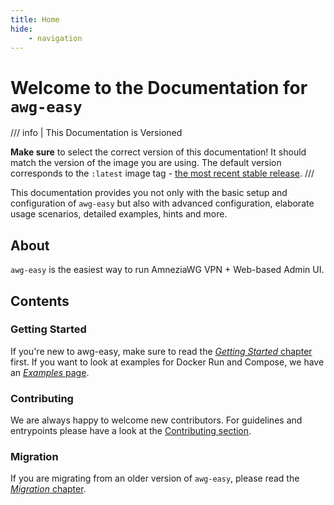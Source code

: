 ```yaml
---
title: Home
hide:
    - navigation
---
```


# Welcome to the Documentation for `awg-easy`

/// info | This Documentation is Versioned

**Make sure** to select the correct version of this documentation! It should match the version of the image you are using. The default version corresponds to the `:latest` image tag - [the most recent stable release][docs-tagging].
///

This documentation provides you not only with the basic setup and configuration of `awg-easy` but also with advanced configuration, elaborate usage scenarios, detailed examples, hints and more.

[docs-tagging]: ./getting-started.md#tagging-convention

## About

`awg-easy` is the easiest way to run AmneziaWG VPN + Web-based Admin UI.

## Contents

### Getting Started

If you're new to awg-easy, make sure to read the [_Getting Started_ chapter][docs-getting-started] first. If you want to look at examples for Docker Run and Compose, we have an [_Examples_ page][docs-examples].

[docs-getting-started]: ./getting-started.md
[docs-examples]: ./examples/tutorials/basic-installation.md

### Contributing

We are always happy to welcome new contributors. For guidelines and entrypoints please have a look at the [Contributing section][docs-contributing].

[docs-contributing]: ./contributing/issues-and-pull-requests.md

### Migration

If you are migrating from an older version of `awg-easy`, please read the [_Migration_ chapter][docs-migration].

[docs-migration]: ./advanced/migrate/from-14-to-15.md

